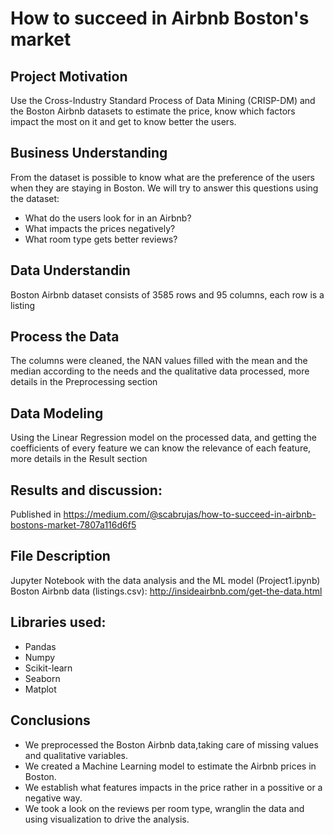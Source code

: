 
# How to succeed in Airbnb Boston's market

## Project Motivation
Use the Cross-Industry Standard Process of Data Mining (CRISP-DM) and the Boston Airbnb datasets to estimate the price, know which factors impact the most on it and get to know better the users.

## Business Understanding
From the dataset is possible to know what are the preference of the users when they are staying in Boston. We will try to answer this questions using the dataset:

- What do the users look for in an Airbnb?
- What impacts the prices negatively?
- What room type gets better reviews?

## Data Understandin
Boston Airbnb dataset consists of 3585 rows and 95 columns, each row is a listing

## Process the Data
The columns were cleaned, the NAN values filled with the mean and the median according to the needs and the qualitative data processed, more details in the Preprocessing section

## Data Modeling
Using the Linear Regression model on the processed data, and getting the coefficients of every feature we can know the relevance of each feature, more details in the Result section

## Results and discussion:
Published in https://medium.com/@scabrujas/how-to-succeed-in-airbnb-bostons-market-7807a116d6f5

## File Description
Jupyter Notebook with the data analysis and the ML model (Project1.ipynb)
Boston Airbnb data (listings.csv): http://insideairbnb.com/get-the-data.html

## Libraries used:
- Pandas
- Numpy
- Scikit-learn
- Seaborn
- Matplot

## Conclusions
- We preprocessed the Boston Airbnb data,taking care of missing values and qualitative variables.
- We created a Machine Learning model to estimate the Airbnb prices in Boston.
- We establish what features impacts in the price rather in a possitive or a negative way.
- We took a look on the reviews per room type, wranglin the data and using visualization to drive the analysis.
